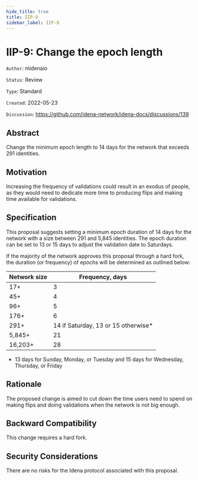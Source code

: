 ```yaml
---
hide_title: true
title: IIP-9
sidebar_label: IIP-9
---
```


# IIP-9: Change the epoch length

`Author`: midenaio

`Status`: Review

`Type`: Standard

`Created`: 2022-05-23

`Discussion`: https://github.com/idena-network/idena-docs/discussions/139

## Abstract

Change the minimum epoch length to 14 days for the network that exceeds 291 identities.

## Motivation

Increasing the frequency of validations could result in an exodus of people, as they would need to dedicate more time to producing flips and making time available for validations. 

## Specification

This proposal suggests setting a minimum epoch duration of 14 days for the network with a size between 291 and 5,845 identities. The epoch duration can be set to 13 or 15 days to adjust the validation date to Saturdays.

If the majority of the network approves this proposal through a hard fork, the duration (or frequency) of epochs will be determined as outlined below:

| Network size | Frequency, days                     |
| ------------ | ----------------------------------- |
| 17+          |       3                             |
| 45+          |       4                             |
| 96+          |       5                             |
| 176+         |       6                             |
| 291+         | 14 if Saturday, 13 or 15 otherwise* |
| 5,845+       |       21                            |
| 16,203+      |       28                            |

* 13 days for Sunday, Monday, or Tuesday and 15 days for Wednesday, Thursday, or Friday


## Rationale

The proposed change is aimed to cut down the time users need to spend on making flips and doing validations when the network is not big enough.

## Backward Compatibility

This change requires a hard fork.

## Security Considerations

There are no risks for the Idena protocol associated with this proposal.
